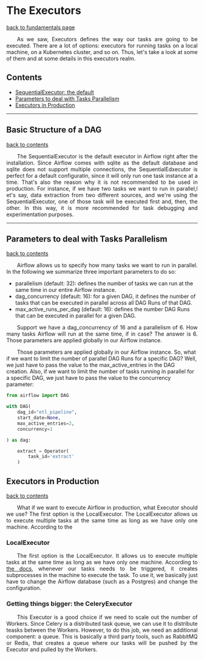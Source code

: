 # The Executors

[back to fundamentals page](https://github.com/KattsonBastos/astro-airflow-certification/tree/main/fundamentals)

<p align="justify">
&ensp;&ensp;&ensp;&ensp;As we saw, Executors defines the way our tasks are going to be executed. There are a lot of options: executors for running tasks on a local machine, on a Kubernetes cluster, and so on. Thus, let's take a look at some of them and at some details in this executors realm.
</p>

<p id="contents"></p>

## Contents 

- <a href="#default">SequentialExecutor: the default</a>
- <a href="#parallel">Parameters to deal with Tasks Parallelism</a>
- <a href="#prod">Executors in Production</a>

---
<p id="default"></p>

## Basic Structure of a DAG

[back to contents](#contents)

<p align="justify">
&ensp;&ensp;&ensp;&ensp;The SequentialExecutor is the default executor in Airflow right after the installation. Since Airflow comes with sqlite as the default database and sqlite does not support multiple connections, the SequentialEdxecutor is perfect for a default configuratin, since it will only run one task instance at a time. That's also the reason why it is not recommended to be used in production. For instance, if we have two tasks we want to run in parallel,l et's say, data extraction from two different sources, and we're using the SequentialExecutor, one of those task will be executed first and, then, the other. In this way, it is more recommended for task debugging and experimentation purposes.
</p>

---
<p id="parallel"></p>

## Parameters to deal with Tasks Parallelism

[back to contents](#contents)

<p align="justify">
&ensp;&ensp;&ensp;&ensp;Airflow allows us to specify how many tasks we want to run in parallel. In the following we summarize three important parameters to do so:
</p>

- parallelism (default: 32): defines the number of tasks we can run at the same time in our entire Airflow instance.
- dag_concurrency (default: 16): for a given DAG, it defines the number of tasks that can be executed in parallel across all DAG Runs of that DAG.
- max_active_runs_per_dag (default: 16): defines the number DAG Runs that can be executed in parallel for a given DAG.

<p align="justify">
&ensp;&ensp;&ensp;&ensp;Support we have a dag_concurrency of 16 and a parallelism of 6. How many tasks Airflow will run at the same time, if in case? The answer is 6. Those parameters are applied globally in our Airflow instance.
<br>

&ensp;&ensp;&ensp;&ensp;Those parameters are applied globally in our Airflow instance. So, what if we want to limit the number of parallel DAG Runs for a specific DAG? Well, we just have to pass the value to the max_active_entries in the DAG creation. Also, if we want to limit the number of tasks running in parallel for a specific DAG, we just have to pass the value to the concurrency parameter:
</p>

```python
from airflow import DAG

with DAG(
    dag_id="etl_pipeline",
    start_date=None,
    max_active_entries=2,
    concurrency=1

) as dag:

    extract = Operator(
        task_id='extract'
    )

```

<p id="default"></p>

## Executors in Production

[back to contents](#contents)

<p align="justify">
&ensp;&ensp;&ensp;&ensp;What if we want to execute Airflow in production, what Executor should we use? The first option is the LocalExecutor. The LocalExecutor allows us to execute multiple tasks at the same time as long as we have only one machine. According to the
</p>

### LocalExecutor
<p align="justify">
&ensp;&ensp;&ensp;&ensp;The first option is the LocalExecutor. It allows us to execute multiple tasks at the same time as long as we have only one machine. According to <a href="https://airflow.apache.org/docs/apache-airflow/stable/executor/local.html">the docs</a>, whenever our tasks needs to be triggered, it creates subprocesses in the machine to execute the task. To use it, we basically just have to change the Airflow database (such as a Postgres) and change the configuration.
</p>

### Getting things bigger: the CeleryExecutor

<p align="justify">
&ensp;&ensp;&ensp;&ensp;This Executor is a good choice if we need to scale out the number of Workers. Since Celery is a distributed task queue, we can use it to distribute teasks between the Workers. However, to do this job, we need an additional component: a queue. This is basically a third party tools, such as RabbitMQ or Redis, that creates a queue where our tasks will be pushed by the Executor and pulled by the Workers. 
</p>